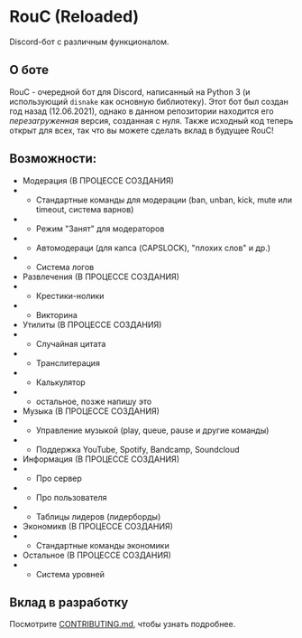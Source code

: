 # RouC (Reloaded) 
Discord-бот с различным функционалом. 

## О боте
RouC - очередной бот для Discord, написанный на Python 3 (и использующий `disnake` как основную библиотеку). 
Этот бот был создан год назад (12.06.2021), однако в данном репозитории находится его *перезагруженная* версия, созданная с нуля. 
Также исходный код теперь открыт для всех, так что вы можете сделать вклад в будущее RouC! 

## Возможности:
* Модерация (В ПРОЦЕССЕ СОЗДАНИЯ) 
* - Стандартные команды для модерации (ban, unban, kick, mute или timeout, система варнов)
* - Режим "Занят" для модераторов
* - Автомодераци (для капса (CAPSLOCK), "плохих слов" и др.)
* - Система логов
* Развлечения (В ПРОЦЕССЕ СОЗДАНИЯ)
* - Крестики-нолики
* - Викторина
* Утилиты (В ПРОЦЕССЕ СОЗДАНИЯ)
* - Случайная цитата
* - Транслитерация
* - Калькулятор 
* - остальное, позже напишу это
* Музыка (В ПРОЦЕССЕ СОЗДАНИЯ)
* - Управление музыкой (play, queue, pause и другие команды)
* - Поддержка YouTube, Spotify, Bandcamp, Soundcloud
* Информация (В ПРОЦЕССЕ СОЗДАНИЯ)
* - Про сервер
* - Про пользователя 
* - Таблицы лидеров (лидерборды) 
* Экономикв (В ПРОЦЕССЕ СОЗДАНИЯ)
* - Стандартные команды экономики
* Остальное (В ПРОЦЕССЕ СОЗДАНИЯ)
* - Система уровней

## Вклад в разработку <!-- просто я хз как Contributig перевести -->
Посмотрите [CONTRIBUTING.md](https://github.com/EgorBron/RouC/CONTRIBUTING.md), чтобы узнать подробнее.
